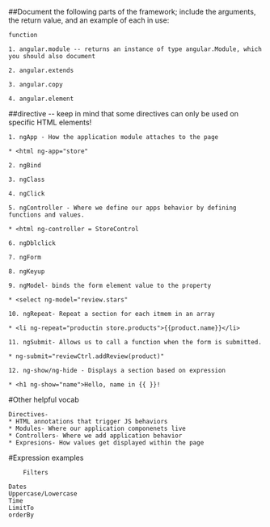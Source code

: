 ##Document the following parts of the framework; include the arguments, the return value, and an example of each in use:

```
function

1. angular.module -- returns an instance of type angular.Module, which you should also document

2. angular.extends

3. angular.copy

4. angular.element

```


##directive -- keep in mind that some directives can only be used on specific HTML elements!

```
1. ngApp - How the application module attaches to the page

* <html ng-app="store"

2. ngBind

3. ngClass

4. ngClick

5. ngController - Where we define our apps behavior by defining functions and values.

* <html ng-controller = StoreControl

6. ngDblclick

7. ngForm

8. ngKeyup

9. ngModel- binds the form element value to the property

* <select ng-model="review.stars"

10. ngRepeat- Repeat a section for each itmem in an array

* <li ng-repeat="productin store.products">{{product.name}}</li>

11. ngSubmit- Allows us to call a function when the form is submitted.

* ng-submit="reviewCtrl.addReview(product)"

12. ng-show/ng-hide - Displays a section based on expression

* <h1 ng-show="name">Hello, name in {{ }}!
```

#Other helpful vocab

```
Directives- 
* HTML annotations that trigger JS behaviors
* Modules- Where our application componenets live
* Controllers- Where we add application behavior
* Expresions- How values get displayed within the page
```

#Expression examples

```
	Filters

Dates
Uppercase/Lowercase
Time
LimitTo
orderBy
```


